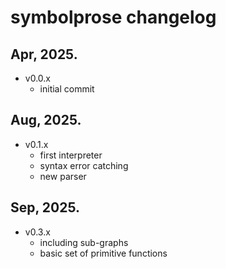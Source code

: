 # symbolprose changelog

## Apr, 2025.

- v0.0.x
    - initial commit

## Aug, 2025.

- v0.1.x
    - first interpreter
    - syntax error catching
    - new parser

## Sep, 2025.

- v0.3.x
    - including sub-graphs
    - basic set of primitive functions

